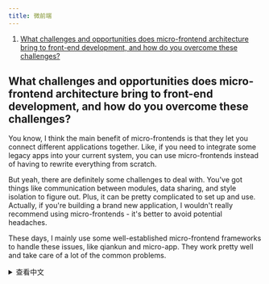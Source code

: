 ```yaml
---
title: 微前端
---
```


1. [What challenges and opportunities does micro-frontend architecture bring to front-end development, and how do you overcome these challenges?](#what-challenges-and-opportunities-does-micro-frontend-architecture-bring-to-front-end-development-and-how-do-you-overcome-these-challenges)

## What challenges and opportunities does micro-frontend architecture bring to front-end development, and how do you overcome these challenges?

You know, I think the main benefit of micro-frontends is that they let you connect different applications together. Like, if you need to integrate some legacy apps into your current system, you can use micro-frontends instead of having to rewrite everything from scratch.

But yeah, there are definitely some challenges to deal with. You've got things like communication between modules, data sharing, and style isolation to figure out. Plus, it can be pretty complicated to set up and use. Actually, if you're building a brand new application, I wouldn't really recommend using micro-frontends - it's better to avoid potential headaches.

These days, I mainly use some well-established micro-frontend frameworks to handle these issues, like qiankun and micro-app. They work pretty well and take care of a lot of the common problems.

<details>
<summary>查看中文</summary>
微前端架构给前端开发带来了哪些挑战和机遇？您是如何克服这些挑战的？

我觉得微前端最主要的好处就是可以把不同的应用连接在一起。假如现在需要把一些老应用集成到当前应用里，那么就可以使用微前端了，而不是把老应用都重写一遍。但是微前端存在不少要解决的问题，例如模块之间的通信、数据共享、样式隔离等，并且使用起来比较麻烦。如果是全新应用，就没有必要上微前端了，避免踩坑。我目前主要使用一些比较成熟的微前端框架来解决这些问题，例如 qiankun、micro-app，使用效果还不错。

</details>
